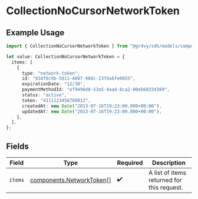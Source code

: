 # CollectionNoCursorNetworkToken

## Example Usage

```typescript
import { CollectionNoCursorNetworkToken } from "@gr4vy/sdk/models/components";

let value: CollectionNoCursorNetworkToken = {
  items: [
    {
      type: "network-token",
      id: "918f6c9b-5d11-4897-98dc-23fda6fe0055",
      expirationDate: "12/30",
      paymentMethodId: "ef9496d8-53a5-4aad-8ca2-00eb68334389",
      status: "active",
      token: "4111123456789012",
      createdAt: new Date("2013-07-16T19:23:00.000+00:00"),
      updatedAt: new Date("2013-07-16T19:23:00.000+00:00"),
    },
  ],
};
```

## Fields

| Field                                                                | Type                                                                 | Required                                                             | Description                                                          |
| -------------------------------------------------------------------- | -------------------------------------------------------------------- | -------------------------------------------------------------------- | -------------------------------------------------------------------- |
| `items`                                                              | [components.NetworkToken](../../models/components/networktoken.md)[] | :heavy_check_mark:                                                   | A list of items returned for this request.                           |